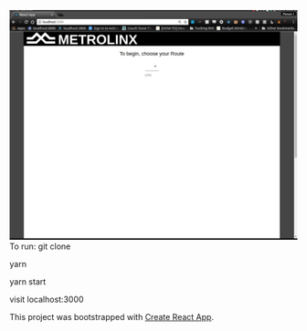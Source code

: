 ![Metrolinx](https://raw.githubusercontent.com/andrewjroyce/metrolinx_route_picker/master/public/picker.gif)
To run:
git clone

yarn

yarn start

visit localhost:3000


This project was bootstrapped with [Create React App](https://github.com/facebookincubator/create-react-app).
